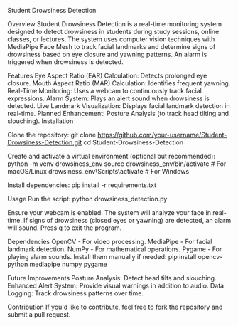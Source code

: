 Student Drowsiness Detection

Overview
Student Drowsiness Detection is a real-time monitoring system designed to detect drowsiness in students during study sessions, online classes, or lectures. The system uses computer vision techniques with MediaPipe Face Mesh to track facial landmarks and determine signs of drowsiness based on eye closure and yawning patterns. An alarm is triggered when drowsiness is detected.

Features
Eye Aspect Ratio (EAR) Calculation: Detects prolonged eye closure.
Mouth Aspect Ratio (MAR) Calculation: Identifies frequent yawning.
Real-Time Monitoring: Uses a webcam to continuously track facial expressions.
Alarm System: Plays an alert sound when drowsiness is detected.
Live Landmark Visualization: Displays facial landmark detection in real-time.
Planned Enhancement: Posture Analysis (to track head tilting and slouching).
Installation

Clone the repository:
git clone https://github.com/your-username/Student-Drowsiness-Detection.git
cd Student-Drowsiness-Detection

Create and activate a virtual environment (optional but recommended):
python -m venv drowsiness_env
source drowsiness_env/bin/activate  # For macOS/Linux
drowsiness_env\Scripts\activate     # For Windows

Install dependencies:
pip install -r requirements.txt

Usage
Run the script:
python drowsiness_detection.py

Ensure your webcam is enabled.
The system will analyze your face in real-time.
If signs of drowsiness (closed eyes or yawning) are detected, an alarm will sound.
Press q to exit the program.

Dependencies
OpenCV - For video processing.
MediaPipe - For facial landmark detection.
NumPy - For mathematical operations.
Pygame - For playing alarm sounds.
Install them manually if needed:
pip install opencv-python mediapipe numpy pygame

Future Improvements
Posture Analysis: Detect head tilts and slouching.
Enhanced Alert System: Provide visual warnings in addition to audio.
Data Logging: Track drowsiness patterns over time.

Contribution
If you'd like to contribute, feel free to fork the repository and submit a pull request.


